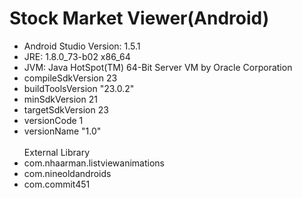 # Stock Market Viewer(Android)
* Android Studio Version: 1.5.1
* JRE: 1.8.0_73-b02 x86_64
* JVM: Java HotSpot(TM) 64-Bit Server VM by Oracle Corporation
* compileSdkVersion 23
* buildToolsVersion "23.0.2"
* minSdkVersion 21
* targetSdkVersion 23
* versionCode 1
* versionName "1.0" <br><br>
External Library
* com.nhaarman.listviewanimations
* com.nineoldandroids
* com.commit451